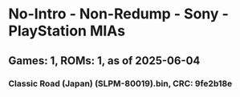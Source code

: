 # No-Intro - Non-Redump - Sony - PlayStation MIAs
## Games: 1, ROMs: 1, as of 2025-06-04

### Classic Road (Japan) (SLPM-80019).bin, CRC: 9fe2b18e
